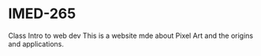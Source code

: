 # IMED-265
 Class Intro to web dev
This is a website mde about Pixel Art and the origins and applications.